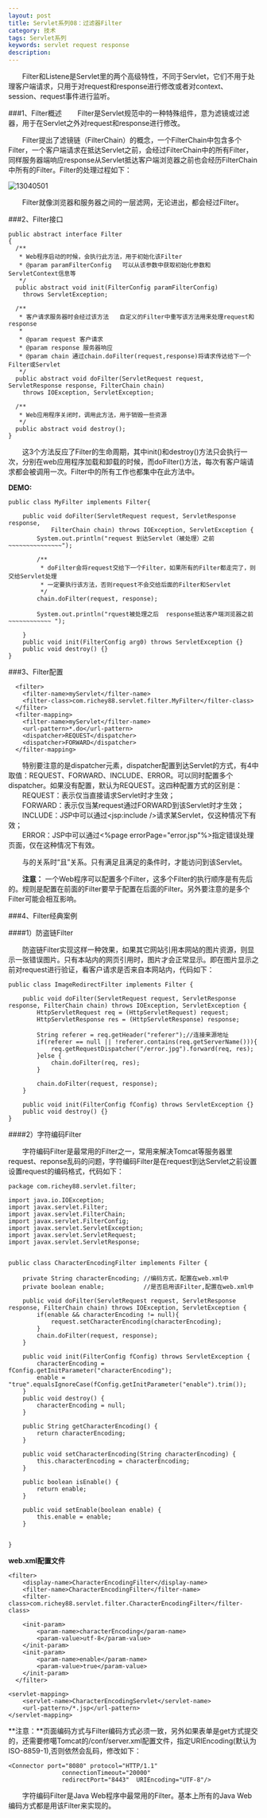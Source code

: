 ```yaml
---
layout: post
title: Servlet系列08：过滤器Filter
category: 技术
tags: Servlet系列
keywords: servlet request response
description: 
---
```


　　Filter和Listene是Servlet里的两个高级特性，不同于Servlet，它们不用于处理客户端请求，只用于对request和response进行修改或者对context、session、request事件进行监听。

###1、Filter概述
　　Filter是Servlet规范中的一种特殊组件，意为滤镜或过滤器，用于在Servlet之外对request和response进行修改。

　　Filter提出了滤镜链（FilterChain）的概念，一个FilterChain中包含多个Filter，一个客户端请求在抵达Servlet之前，会经过FilterChain中的所有Filter，同样服务器端响应response从Servlet抵达客户端浏览器之前也会经历FilterChain中所有的Filter。Filter的处理过程如下：

![13040501](/public/img/tec/FilterChain01.jpg)

　　Filter就像浏览器和服务器之间的一层滤网，无论进出，都会经过Filter。

###2、Filter接口

	public abstract interface Filter
	{
	  /**
	   * Web程序启动的时候，会执行此方法，用于初始化该Filter
	   * @param paramFilterConfig   可以从该参数中获取初始化参数和ServletContext信息等
	   */
	  public abstract void init(FilterConfig paramFilterConfig)
	    throws ServletException;
	
	  /**
	   * 客户请求服务器时会经过该方法   自定义的Filter中重写该方法用来处理request和response
	   * 
	   * @param request 客户请求
	   * @param response 服务器响应
	   * @param chain 通过chain.doFilter(request,response)将请求传达给下一个Filter或Servlet
	   */
	  public abstract void doFilter(ServletRequest request, ServletResponse response, FilterChain chain)
	    throws IOException, ServletException;
	
	  /**
	   * Web应用程序关闭时，调用此方法，用于销毁一些资源
	   */
	  public abstract void destroy();
	}

　　这3个方法反应了Filter的生命周期，其中init()和destroy()方法只会执行一次，分别在web应用程序加载和卸载的时候，而doFilter()方法，每次有客户端请求都会被调用一次。Filter中的所有工作也都集中在此方法中。

**DEMO:**

	public class MyFilter implements Filter{
	
		public void doFilter(ServletRequest request, ServletResponse response,
				FilterChain chain) throws IOException, ServletException {
			System.out.println("request 到达Servlet（被处理）之前~~~~~~~~~~~~~~~");
			
			/**
			 * doFilter会将request交给下一个Filter，如果所有的Filter都走完了，则交给Servlet处理
			 * 一定要执行该方法，否则request不会交给后面的Filter和Servlet
			 */
			chain.doFilter(request, response);
			
			System.out.println("rquest被处理之后  response抵达客户端浏览器之前~~~~~~~~~~~~ ");
			
		}
		public void init(FilterConfig arg0) throws ServletException {}
		public void destroy() {}
	}


###3、Filter配置

	  <filter>
	  	<filter-name>myServlet</filter-name>
	  	<filter-class>com.richey88.servlet.filter.MyFilter</filter-class>
	  </filter>
	  <filter-mapping>
	  	<filter-name>myServlet</filter-name>
	  	<url-pattern>*.do</url-pattern>
	  	<dispatcher>REQUEST</dispatcher>
	  	<dispatcher>FORWARD</dispatcher>
	  </filter-mapping>

　　特别要注意的是dispatcher元素，dispatcher配置到达Servlet的方式，有4中取值：REQUEST、FORWARD、INCLUDE、ERROR。可以同时配置多个dispatcher。如果没有配置，默认为REQUEST。这四种配置方式的区别是：     
　　REQUEST：表示仅当直接请求Servlet时才生效；          
　　FORWARD：表示仅当某request通过FORWARD到该Servlet时才生效；      
　　INCLUDE：JSP中可以通过<jsp:include />请求某Servlet，仅这种情况下有效；       
　　ERROR：JSP中可以通过<%page errorPage="error.jsp"%>指定错误处理页面，仅在这种情况下有效。

　　<url-pattern>与<dispatcher>的关系时“且”关系。只有满足<url-pattern>且满足<dispatcher>的条件时，才能访问到该Servlet。

　　**注意：**  一个Web程序可以配置多个Filter，这多个Filter的执行顺序是有先后的。规则是<servlet-mapping>配置在前面的Filter要早于配置在后面的Filter。另外要注意的是多个Filter可能会相互影响。


###4、Filter经典案例

####1）防盗链Filter

　　防盗链Filter实现这样一种效果，如果其它网站引用本网站的图片资源，则显示一张错误图片。只有本站内的网页引用时，图片才会正常显示。即在图片显示之前对request进行验证，看客户请求是否来自本网站内，代码如下：

	public class ImageRedirectFilter implements Filter {
	
		public void doFilter(ServletRequest request, ServletResponse response, FilterChain chain) throws IOException, ServletException {
			HttpServletRequest req = (HttpServletRequest) request;
			HttpServletResponse res = (HttpServletResponse) response;
			
			String referer = req.getHeader("referer");//连接来源地址
			if(referer == null || !referer.contains(req.getServerName())){
				req.getRequestDispatcher("/error.jpg").forward(req, res);
			}else {
				chain.doFilter(req, res);
			}
			
			chain.doFilter(request, response);
		}
		
		public void init(FilterConfig fConfig) throws ServletException {}
		public void destroy() {}
	}


####2）字符编码Filter

　　字符编码Filter是最常用的Filter之一，常用来解决Tomcat等服务器里request、reponse乱码的问题，字符编码Filter是在request到达Servlet之前设置设置request的编码格式，代码如下：

	package com.richey88.servlet.filter;
	
	import java.io.IOException;
	import javax.servlet.Filter;
	import javax.servlet.FilterChain;
	import javax.servlet.FilterConfig;
	import javax.servlet.ServletException;
	import javax.servlet.ServletRequest;
	import javax.servlet.ServletResponse;
	
	
	public class CharacterEncodingFilter implements Filter {
	
	    private String characterEncoding; //编码方式，配置在web.xml中
	    private boolean enable;			  //是否启用该Filter,配置在web.xml中
		
		public void doFilter(ServletRequest request, ServletResponse response, FilterChain chain) throws IOException, ServletException {
			if(enable && characterEncoding != null){
				request.setCharacterEncoding(characterEncoding);
			}
			chain.doFilter(request, response);
		}
	
		public void init(FilterConfig fConfig) throws ServletException {
			characterEncoding = fConfig.getInitParameter("characterEncoding");
			enable = "true".equalsIgnoreCase(fConfig.getInitParameter("enable").trim());
		}
		public void destroy() {
			characterEncoding = null;
		}
	
		public String getCharacterEncoding() {
			return characterEncoding;
		}
	
		public void setCharacterEncoding(String characterEncoding) {
			this.characterEncoding = characterEncoding;
		}
	
		public boolean isEnable() {
			return enable;
		}
	
		public void setEnable(boolean enable) {
			this.enable = enable;
		}
		
		
	}

**web.xml配置文件**

	<filter>
	    <display-name>CharacterEncodingFilter</display-name>
	    <filter-name>CharacterEncodingFilter</filter-name>
	    <filter-class>com.richey88.servlet.filter.CharacterEncodingFilter</filter-class>
	    
	    <init-param>
	    	<param-name>characterEncoding</param-name>
	    	<param-value>utf-8</param-value>
	    </init-param>
	    <init-param>
	    	<param-name>enable</param-name>
	    	<param-value>true</param-value>
	    </init-param>
	  </filter>
	
	<servlet-mapping>
	    <servlet-name>CharacterEncodingServlet</servlet-name>
	    <url-pattern>/*.jsp</url-pattern>
	</servlet-mapping>

**注意：**页面编码方式与Filter编码方式必须一致，另外如果表单是get方式提交的，还需要修噶Tomcat的/conf/server.xml配置文件，指定URIEncoding(默认为ISO-8859-1),否则依然会乱码，修改如下：

	<Connector port="8080" protocol="HTTP/1.1" 
	               connectionTimeout="20000" 
	               redirectPort="8443"  URIEncoding="UTF-8"/>

　　字符编码Filter是Java Web程序中最常用的Filter。基本上所有的Java Web编码方式都是用该Filter来实现的。

